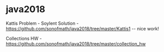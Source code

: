 # java2018

Kattis Problem - Soylent
Solution - https://github.com/sonofmath/java2018/tree/master/Kattis1
  -- nice work!
  
Collections HW - https://github.com/sonofmath/java2018/tree/master/collection_hw
